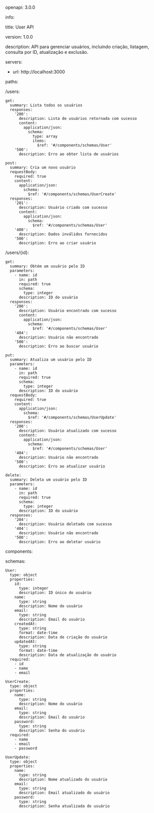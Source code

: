 openapi: 3.0.0

info:

  title: User API
  
  version: 1.0.0
  
  description: API para gerenciar usuários, incluindo criação, listagem, consulta por ID, atualização e exclusão.

servers:
  - url: http://localhost:3000

paths:

  /users:
  
    get:
      summary: Lista todos os usuários
      responses:
        '200':
          description: Lista de usuários retornada com sucesso
          content:
            application/json:
              schema:
                type: array
                items:
                  $ref: '#/components/schemas/User'
        '500':
          description: Erro ao obter lista de usuários

    post:
      summary: Cria um novo usuário
      requestBody:
        required: true
        content:
          application/json:
            schema:
              $ref: '#/components/schemas/UserCreate'
      responses:
        '201':
          description: Usuário criado com sucesso
          content:
            application/json:
              schema:
                $ref: '#/components/schemas/User'
        '400':
          description: Dados inválidos fornecidos
        '500':
          description: Erro ao criar usuário

  /users/{id}:
  
    get:
      summary: Obtém um usuário pelo ID
      parameters:
        - name: id
          in: path
          required: true
          schema:
            type: integer
          description: ID do usuário
      responses:
        '200':
          description: Usuário encontrado com sucesso
          content:
            application/json:
              schema:
                $ref: '#/components/schemas/User'
        '404':
          description: Usuário não encontrado
        '500':
          description: Erro ao buscar usuário

    put:
      summary: Atualiza um usuário pelo ID
      parameters:
        - name: id
          in: path
          required: true
          schema:
            type: integer
          description: ID do usuário
      requestBody:
        required: true
        content:
          application/json:
            schema:
              $ref: '#/components/schemas/UserUpdate'
      responses:
        '200':
          description: Usuário atualizado com sucesso
          content:
            application/json:
              schema:
                $ref: '#/components/schemas/User'
        '404':
          description: Usuário não encontrado
        '500':
          description: Erro ao atualizar usuário

    delete:
      summary: Deleta um usuário pelo ID
      parameters:
        - name: id
          in: path
          required: true
          schema:
            type: integer
          description: ID do usuário
      responses:
        '204':
          description: Usuário deletado com sucesso
        '404':
          description: Usuário não encontrado
        '500':
          description: Erro ao deletar usuário

components:

  schemas:
  
    User:
      type: object
      properties:
        id:
          type: integer
          description: ID único do usuário
        name:
          type: string
          description: Nome do usuário
        email:
          type: string
          description: Email do usuário
        createdAt:
          type: string
          format: date-time
          description: Data de criação do usuário
        updatedAt:
          type: string
          format: date-time
          description: Data de atualização do usuário
      required:
        - id
        - name
        - email

    UserCreate:
      type: object
      properties:
        name:
          type: string
          description: Nome do usuário
        email:
          type: string
          description: Email do usuário
        password:
          type: string
          description: Senha do usuário
      required:
        - name
        - email
        - password

    UserUpdate:
      type: object
      properties:
        name:
          type: string
          description: Nome atualizado do usuário
        email:
          type: string
          description: Email atualizado do usuário
        password:
          type: string
          description: Senha atualizada do usuário
